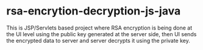 # rsa-encrytion-decryption-js-java
This is JSP/Servlets based project where RSA encryption is being done at the UI level using the public key generated at the server side, then UI sends the encrypted data to server and server decrypts it using the private key.

